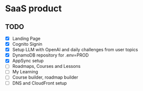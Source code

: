 # SaaS product

## TODO

- [x] Landing Page
- [x] Cognito Signin
- [X] Setup LLM with OpenAI and daily challenges from user topics
- [X] DynamoDB repository for .env=PROD
- [X] AppSync setup
- [ ] Roadmaps, Courses and Lessons
- [ ] My Learning
- [ ] Course builder, roadmap builder
- [ ] DNS and CloudFront setup